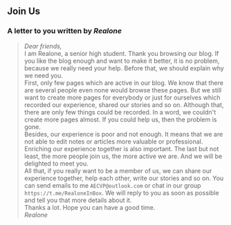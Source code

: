 ## Join Us

### A letter to you written by *Realone*

> *Dear friends,*  
> 	I am Realone, a senior high student. Thank you browsing our blog. If you like the blog enough and want to make it better, it is no problem, because we really need your help. Before that, we should explain why we need you.  
> 	First, only few pages which are active in our blog. We know that there are several people even none would browse these pages. But we still want to create more pages for everybody or just for ourselves which recorded our experience, shared our stories and so on. Although that, there are only few things could be recorded. In a word, we couldn't create more pages almost. If you could help us, then the problem is gone.   
> 	Besides, our experience is poor and not enough. It means that we are not able to edit notes or articles more valuable or professional. Enriching our experience together is also important. The last but not least, the more people join us, the more active we are. And we will be delighted to meet you.  
> 	All that, if you really want to be a member of us, we can share our experience together, help each other, write our stories and so on. You can send emails to me `AECVP@outlook.com` or chat in our group `https://t.me/RealoneInBox`. We will reply to you as soon as possible and tell you that more details about it.  
> 	Thanks a lot. Hope you can have a good time.  
> *Realone*
